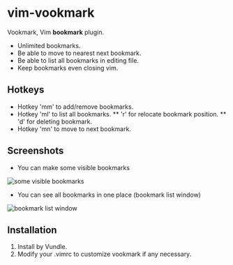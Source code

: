 # vim-vookmark
Vookmark, Vim __bookmark__ plugin.

* Unlimited bookmarks.
* Be able to move to nearest next bookmark.
* Be able to list all bookmarks in editing file.
* Keep bookmarks even closing vim.

## Hotkeys

* Hotkey 'mm' to add/remove bookmarks.
* Hotkey 'ml' to list all bookmarks.
** 'r' for relocate bookmark position.
** 'd' for deleting bookmark.
* Hotkey 'mn' to move to next bookmark.

## Screenshots

* You can make some visible bookmarks

![some visible bookmarks][1]

* You can see all bookmarks in one place (bookmark list window)

![bookmark list window][2]

## Installation

1. Install by Vundle.
2. Modify your .vimrc to customize vookmark if any necessary.

[1]: http://farm4.staticflickr.com/3752/11221498694_0088b91d1a_n.jpg
[2]: http://farm8.staticflickr.com/7377/11221496915_060ee269b2_n.jpg

